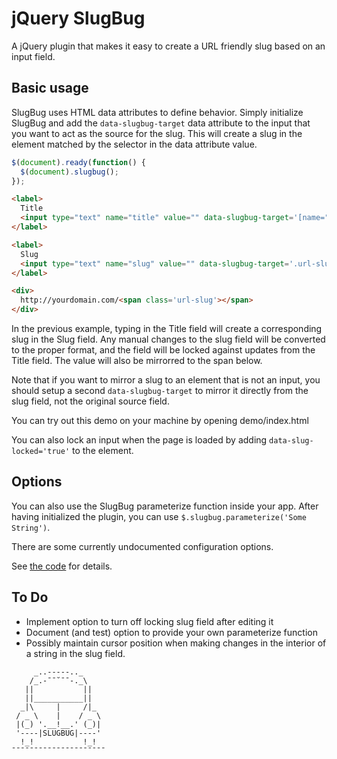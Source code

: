 jQuery SlugBug
==================

A jQuery plugin that makes it easy to create a URL friendly slug based on an input field.

Basic usage
-----------

SlugBug uses HTML data attributes to define behavior. Simply initialize SlugBug
and add the `data-slugbug-target` data attribute to the input that you want to
act as the source for the slug. This will create a slug in the element matched
by the selector in the data attribute value.

```javascript
$(document).ready(function() {
  $(document).slugbug();
});
```
```html
<label>
  Title
  <input type="text" name="title" value="" data-slugbug-target='[name="slug"]' />
</label>

<label>
  Slug
  <input type="text" name="slug" value="" data-slugbug-target='.url-slug' />
</label>

<div>
  http://yourdomain.com/<span class='url-slug'></span>
</div>
```

In the previous example, typing in the Title field will create a corresponding
slug in the Slug field. Any manual changes to the slug field will be converted
to the proper format, and the field will be locked against updates from the
Title field. The value will also be mirrorred to the span below.

Note that if you want to mirror a slug to an element that is not an input, you
should setup a second `data-slugbug-target` to mirror it directly from the slug
field, not the original source field.

You can try out this demo on your machine by opening demo/index.html

You can also lock an input when the page is loaded by adding
`data-slug-locked='true'` to the element.

Options
-------

You can also use the SlugBug parameterize function inside your app. After
having initialized the plugin, you can use `$.slugbug.parameterize('Some String')`.

There are some currently undocumented configuration options.

See [the code](https://github.com/zef/jquery-slugbug/blob/master/coffeescript/jquery.slugbug.coffee) for details.

To Do
-----

* Implement option to turn off locking slug field after editing it
* Document (and test) option to provide your own parameterize function
* Possibly maintain cursor position when making changes in the interior
  of a string in the slug field.

```
     _..-----.._
    /_.-¯¯˘¯¯-._\
   ||           ||
   ||___________||
  _|\     |     /|_
 / _ \    |    / _ \
 |(_) '.__!__.' (_)|
 '----|SLUGBUG|----'
  !_!           !_!
¯¯¯¯¯¯¯¯¯¯¯¯¯¯¯¯¯¯¯¯¯
```


